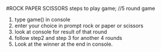 #ROCK PAPER SCISSORS
steps to play game;
//5 round game
1. type game() in console 
2. enter your choice in prompt rock or paper or scissors
3. look at console for result of that round
4. follow step2 and step 3 for another 4 rounds
5. Look at the winner at the end in console. 
